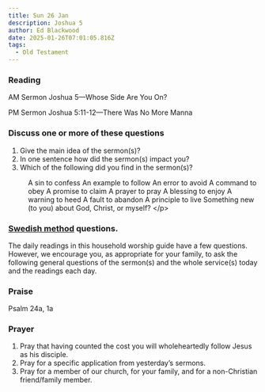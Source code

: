 ```yaml
---
title: Sun 26 Jan
description: Joshua 5
author: Ed Blackwood
date: 2025-01-26T07:01:05.816Z
tags:
  - Old Testament
---
```

### Reading

AM Sermon	Joshua 5—Whose Side Are You On?

PM Sermon	Joshua 5:11-12—There Was No More Manna

### Discuss one or more of these questions

1. Give the main idea of the sermon(s)?
2. In one sentence how did the sermon(s) impact you?
3. Which of the following did you find in the sermon(s)?

<p style="margin-left: 40px">
A sin to confess		An example to follow
An error to avoid		A command to obey
A promise to claim		A prayer to pray
A blessing to enjoy		A warning to heed
A fault to abandon		A principle to live
Something new (to you) about God, Christ, or myself?
<﻿/p>

### [Swedish method](http://thebriefing.com.au/2009/01/the-swedish-method/) questions.

The daily readings in this household worship guide have a few questions. However, we encourage you, as appropriate for your family, to ask the following general questions of the sermon(s) and the whole service(s) today and the readings each day.

### Praise

P﻿salm 24a, 1a

### Prayer

1. Pray that having counted the cost you will wholeheartedly follow Jesus as his disciple.
2. Pray for a specific application from yesterday’s sermons.
3. Pray for a member of our church, for your family, and for a non-Christian friend/family member.